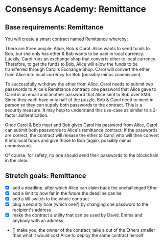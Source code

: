 # Consensys Academy: Remittance

## Base requirements: Remittance

You will create a smart contract named Remittance whereby:

There are three people: Alice, Bob & Carol.
Alice wants to send funds to Bob, but she only has ether & Bob wants to be paid in local currency.
Luckily, Carol runs an exchange shop that converts ether to local currency.
Therefore, to get the funds to Bob, Alice will allow the funds to be transferred through Carol's Exchange Shop. Carol will convert the ether from Alice into local currency for Bob (possibly minus commission).

To successfully withdraw the ether from Alice, Carol needs to submit two passwords to Alice's Remittance contract: one password that Alice gave to Carol in an email and another password that Alice sent to Bob over SMS. Since they each have only half of the puzzle, Bob & Carol need to meet in person so they can supply both passwords to the contract. This is a security measure. It may help to understand this use-case as similar to a 2-factor authentication.

Once Carol & Bob meet and Bob gives Carol his password from Alice, Carol can submit both passwords to Alice's remittance contract. If the passwords are correct, the contract will release the ether to Carol who will then convert it into local funds and give those to Bob (again, possibly minus commission).

Of course, for safety, no one should send their passwords to the blockchain in the clear.

## Stretch goals: Remittance

- [x] add a deadline, after which Alice can claim back the unchallenged Ether
- [x] add a limit to how far in the future the deadline can be
- [x] add a kill switch to the whole contract
- [x] plug a security hole (which one?) by changing one password to the recipient's address
- [x] make the contract a utility that can be used by David, Emma and anybody with an address
- [] make you, the owner of the contract, take a cut of the Ethers smaller than what it would cost Alice to deploy the same contract herself
